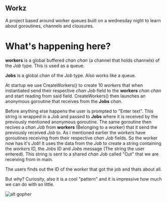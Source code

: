 ## Workz

A project based around worker queues built on a wednesday night to learn about goroutines, channels and clousures.

# What's happening here?
**workers** is a global buffered *chan chan* (a channel that holds channels) of the *Job* type. This is used as a queue.

**Jobs** is a global *chan* of the *Job* type. Also works like a queue.

At startup we use CreateWorkers() to create 10 *worker*s that when instantiated send their respective *chan Job* field to the **workers** *chan chan* and start reading from said field. CreateWorkers() then launches an anonymous goroutine that receives from the **Jobs** *chan*.

Before anything else happens the user is prompted to "Enter text". This string is wrapped in a *Job* and passed to **Jobs** where it is received by the previously mentioned anonymous goroutine. The same goroutine then recives a *chan Job* from **workers** (Belonging to a worker) that it send the previously received *Job* to. As i mentioned earlier the *workers* have goroutines receiving from their respective *chan Job* fields. So the worker now has it's *Job*! It uses the data from the *Job* to create a string containing the *worker*s ID, the *Job*s ID and *Job*s message (The string the user entered). This string is sent to a shared *chan Job* called "Out" that we are receiving from in main.

The users finds out the ID of the *worker* that got the job and thats about all.

But why? Curiosity, also it is a cool "pattern" and it is impressive how much we can do with so little.

![alt gopher](https://blog.golang.org/gopher/gopher.png)